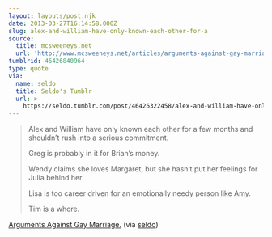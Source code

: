 ```yaml
---
layout: layouts/post.njk
date: 2013-03-27T16:14:58.000Z
slug: alex-and-william-have-only-known-each-other-for-a
source:
  title: mcsweeneys.net
  url: 'http://www.mcsweeneys.net/articles/arguments-against-gay-marriage'
tumblrid: 46426840964
type: quote
via:
  name: seldo
  title: Seldo's Tumblr
  url: >-
    https://seldo.tumblr.com/post/46426322458/alex-and-william-have-only-known-each-other-for-a
---
```

> <p>Alex and William have only known each other for a few months and shouldn’t rush into a serious commitment.</p>
>
> <p>Greg is probably in it for Brian’s money.</p>
>
> <p>Wendy claims she loves Margaret, but she hasn’t put her feelings for Julia behind her.</p>
>
> <p>Lisa is too career driven for an emotionally needy person like Amy.</p>
>
> <p>Tim is a whore.</p>

<a href="http://www.mcsweeneys.net/articles/arguments-against-gay-marriage">Arguments Against Gay Marriage.</a> (via <a href="http://seldo.tumblr.com/" class="tumblr_blog">seldo</a>)


